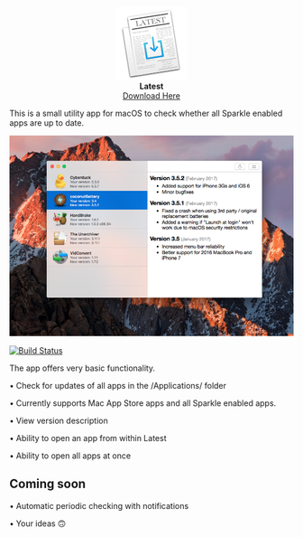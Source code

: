 <p align="center">
<img src="icon.png" alt="Latest Icon">
  <br>
  <b>Latest</b><br>
  <a href="https://max.codes/latest/Latest.zip">Download Here</a>
</p>

This is a small utility app for macOS to check whether all Sparkle enabled apps are up to date.

![](./latest.png)

[![Build Status](https://travis-ci.org/mangerlahn/Latest.svg?branch=master)](https://travis-ci.org/mangerlahn/Latest)

The app offers very basic functionality.

• Check for updates of all apps in the /Applications/ folder

• Currently supports Mac App Store apps and all Sparkle enabled apps.

• View version description 

• Ability to open an app from within Latest

• Ability to open all apps at once

## Coming soon

• Automatic periodic checking with notifications

• Your ideas 🙃

